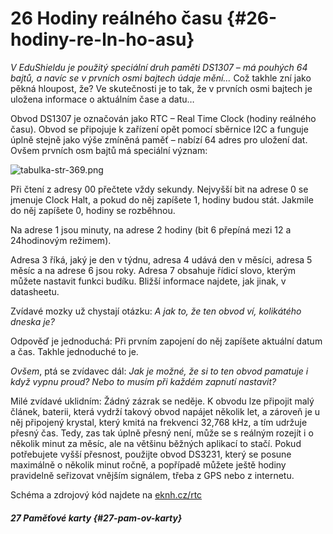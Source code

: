 # 26 Hodiny reálného času {#26-hodiny-re-ln-ho-asu}

_V EduShieldu je použitý speciální druh paměti DS1307 – má pouhých 64 bajtů, a navíc se v prvních osmi bajtech údaje mění…_ Což takhle zní jako pěkná hloupost, že? Ve skutečnosti je to tak, že v prvních osmi bajtech je uložena informace o aktuálním čase a datu…

Obvod DS1307 je označován jako RTC – Real Time Clock (hodiny reálného času). Obvod se připojuje k zařízení opět pomocí sběrnice I2C a funguje úplně stejně jako výše zmíněná paměť – nabízí 64 adres pro uložení dat. Ovšem prvních osm bajtů má speciální význam:

![tabulka-str-369.png](../images/000204.png)

Při čtení z adresy 00 přečtete vždy sekundy. Nejvyšší bit na adrese 0 se jmenuje Clock Halt, a pokud do něj zapíšete 1, hodiny budou stát. Jakmile do něj zapíšete 0, hodiny se rozběhnou.

Na adrese 1 jsou minuty, na adrese 2 hodiny (bit 6 přepíná mezi 12 a 24hodinovým režimem).

Adresa 3 říká, jaký je den v týdnu, adresa 4 udává den v měsíci, adresa 5 měsíc a na adrese 6 jsou roky. Adresa 7 obsahuje řídicí slovo, kterým můžete nastavit funkci budíku. Bližší informace najdete, jak jinak, v datasheetu.

Zvídavé mozky už chystají otázku: _A jak to, že ten obvod ví, kolikátého dneska je?_

Odpověď je jednoduchá: Při prvním zapojení do něj zapíšete aktuální datum a čas. Takhle jednoduché to je.

_Ovšem_, ptá se zvídavec dál: _Jak je možné, že si to ten obvod pamatuje i když vypnu proud? Nebo to musím při každém zapnutí nastavit?_

Milé zvídavé uklidním: Žádný zázrak se neděje. K obvodu lze připojit malý článek, baterii, která vydrží takový obvod napájet několik let, a zároveň je u něj připojený krystal, který kmitá na frekvenci 32,768 kHz, a tím udržuje přesný čas. Tedy, zas tak úplně přesný není, může se s reálným rozejít i o několik minut za měsíc, ale na většinu běžných aplikací to stačí. Pokud potřebujete vyšší přesnost, použijte obvod DS3231, který se posune maximálně o několik minut ročně, a popřípadě můžete ještě hodiny pravidelně seřizovat vnějším signálem, třeba z GPS nebo z internetu.

Schéma a zdrojový kód najdete na [eknh.cz/rtc](https://eknh.cz/rtc)

##### 27 Paměťové karty {#27-pam-ov-karty}
